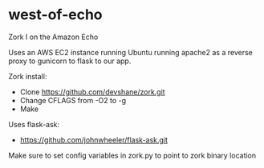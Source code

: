 # west-of-echo
Zork I on the Amazon Echo

Uses an AWS EC2 instance running Ubuntu running apache2 as a reverse proxy to gunicorn to flask to our app.

Zork install:
- Clone https://github.com/devshane/zork.git 
- Change CFLAGS from -O2 to -g
- Make

Uses flask-ask:
- https://github.com/johnwheeler/flask-ask.git

Make sure to set config variables in zork.py to point to zork binary location

